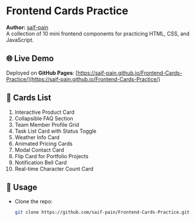 # Frontend Cards Practice

**Author:** [saif-pain](https://github.com/saif-pain)  
A collection of 10 mini frontend components for practicing HTML, CSS, and JavaScript.

## 🌐 Live Demo

Deployed on **GitHub Pages**: [https://saif-pain.github.io/Frontend-Cards-Practice/](https://saif-pain.github.io/Frontend-Cards-Practice/)

## 📂 Cards List

1. Interactive Product Card
2. Collapsible FAQ Section
3. Team Member Profile Grid
4. Task List Card with Status Toggle
5. Weather Info Card
6. Animated Pricing Cards
7. Modal Contact Card
8. Flip Card for Portfolio Projects
9. Notification Bell Card
10. Real-time Character Count Card

## 🚀 Usage

- Clone the repo:
  ```bash
  git clone https://github.com/saif-pain/Frontend-Cards-Practice.git
